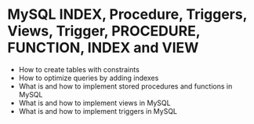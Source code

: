 # MySQL INDEX, Procedure, Triggers, Views, Trigger, PROCEDURE, FUNCTION, INDEX and VIEW
- How to create tables with constraints
- How to optimize queries by adding indexes
- What is and how to implement stored procedures and functions in MySQL
- What is and how to implement views in MySQL
- What is and how to implement triggers in MySQL
